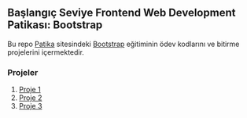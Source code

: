 ## Başlangıç Seviye Frontend Web Development Patikası: Bootstrap
Bu repo [Patika](https://academy.patika.dev/tr) sitesindeki [Bootstrap](https://academy.patika.dev/tr/courses/bootstrap) eğitiminin ödev kodlarını ve bitirme projelerini içermektedir.

### Projeler
1. [Proje 1](https://academy.patika.dev/tr/courses/bootstrap/odev1)
2. [Proje 2](https://academy.patika.dev/tr/courses/bootstrap/odev2)
3. [Proje 3](https://academy.patika.dev/tr/courses/bootstrap/odev3)